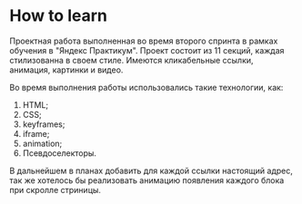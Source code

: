 # **How to learn**

Проектная работа выполненная во время второго спринта в рамках обучения в "Яндекс Практикум". Проект состоит из 11 секций, каждая стилизованна в своем стиле.
Имеются кликабельные ссылки, анимация, картинки и видео.

Во время выполнения работы использовались такие технологии, как:

1. HTML;
2. CSS;
3. keyframes;
4. iframe;
5. animation;
6. Псевдоселекторы.

В дальнейшем в планах добавить для каждой ссылки настоящий адрес, так же хотелось бы реализовать анимацию появления каждого блока при скролле стриницы.
